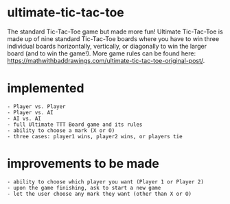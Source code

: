 # ultimate-tic-tac-toe
The standard Tic-Tac-Toe game but made more fun! Ultimate Tic-Tac-Toe is made up of nine standard Tic-Tac-Toe boards where you have to win three individual boards horizontally, vertically, or diagonally to win the larger board (and to win the game!). More game rules can be found here: https://mathwithbaddrawings.com/ultimate-tic-tac-toe-original-post/.

# implemented
	- Player vs. Player
	- Player vs. AI
	- AI vs. AI
	- full Ultimate TTT Board game and its rules
	- ability to choose a mark (X or O)
	- three cases: player1 wins, player2 wins, or players tie

# improvements to be made
	- ability to choose which player you want (Player 1 or Player 2)
	- upon the game finishing, ask to start a new game
	- let the user choose any mark they want (other than X or O)
